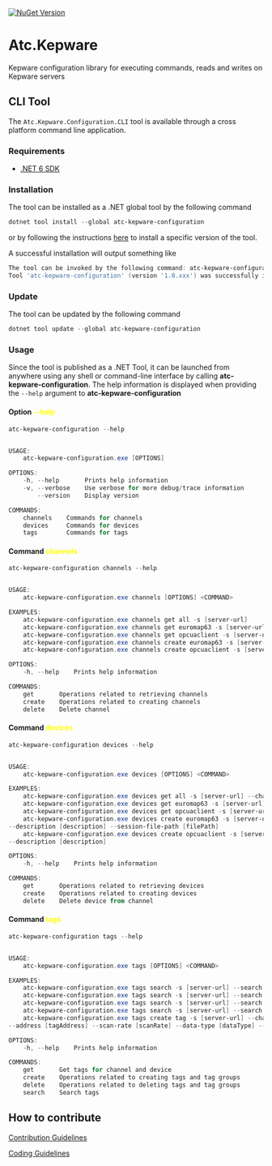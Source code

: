 [![NuGet Version](https://img.shields.io/nuget/v/atc.kepware.configuration.svg?logo=nuget&style=for-the-badge)](https://www.nuget.org/packages/atc.kepware.configuration)

# Atc.Kepware

Kepware configuration library for executing commands, reads and writes on Kepware servers

## CLI Tool

The `Atc.Kepware.Configuration.CLI` tool is available through a cross platform command line application.

### Requirements

* [.NET 6 SDK](https://dotnet.microsoft.com/en-us/download/dotnet/6.0)

### Installation

The tool can be installed as a .NET global tool by the following command

```powershell
dotnet tool install --global atc-kepware-configuration
```

or by following the instructions [here](https://www.nuget.org/packages/atc-kepware-configuration/) to install a specific version of the tool.

A successful installation will output something like

```powershell
The tool can be invoked by the following command: atc-kepware-configuration
Tool 'atc-kepware-configuration' (version '1.0.xxx') was successfully installed.`
```

### Update

The tool can be updated by the following command

```powershell
dotnet tool update --global atc-kepware-configuration
```

### Usage

Since the tool is published as a .NET Tool, it can be launched from anywhere using any shell or command-line interface by calling **atc-kepware-configuration**. The help information is displayed when providing the `--help` argument to **atc-kepware-configuration**

#### Option <span style="color:yellow">--help</span>

```powershell
atc-kepware-configuration --help


USAGE:
    atc-kepware-configuration.exe [OPTIONS]

OPTIONS:
    -h, --help       Prints help information
    -v, --verbose    Use verbose for more debug/trace information
        --version    Display version

COMMANDS:
    channels    Commands for channels
    devices     Commands for devices
    tags        Commands for tags
```

#### Command <span style="color:yellow">channels</span>

```powershell
atc-kepware-configuration channels --help


USAGE:
    atc-kepware-configuration.exe channels [OPTIONS] <COMMAND>

EXAMPLES:
    atc-kepware-configuration.exe channels get all -s [server-url] 
    atc-kepware-configuration.exe channels get euromap63 -s [server-url] --name [channelName]
    atc-kepware-configuration.exe channels get opcuaclient -s [server-url] --name [channelName]
    atc-kepware-configuration.exe channels create euromap63 -s [server-url] --name [channelName] --description [description]
    atc-kepware-configuration.exe channels create opcuaclient -s [server-url] --name [channelName] --description [description]

OPTIONS:
    -h, --help    Prints help information

COMMANDS:
    get       Operations related to retrieving channels
    create    Operations related to creating channels
    delete    Delete channel
```

#### Command <span style="color:yellow">devices</span>

```powershell
atc-kepware-configuration devices --help


USAGE:
    atc-kepware-configuration.exe devices [OPTIONS] <COMMAND>

EXAMPLES:
    atc-kepware-configuration.exe devices get all -s [server-url] --channel-name [channelName]
    atc-kepware-configuration.exe devices get euromap63 -s [server-url] --channel-name [channelName] --device-name [deviceName]
    atc-kepware-configuration.exe devices get opcuaclient -s [server-url] --channel-name [channelName] --device-name [deviceName]
    atc-kepware-configuration.exe devices create euromap63 -s [server-url] --channel-name [channelName] --device-name [deviceName]
--description [description] --session-file-path [filePath]
    atc-kepware-configuration.exe devices create opcuaclient -s [server-url] --channel-name [channelName] --device-name [deviceName]
--description [description]

OPTIONS:
    -h, --help    Prints help information

COMMANDS:
    get       Operations related to retrieving devices
    create    Operations related to creating devices
    delete    Delete device from channel
```

#### Command <span style="color:yellow">tags</span>

```powershell
atc-kepware-configuration tags --help


USAGE:
    atc-kepware-configuration.exe tags [OPTIONS] <COMMAND>

EXAMPLES:
    atc-kepware-configuration.exe tags search -s [server-url] --search MyTag
    atc-kepware-configuration.exe tags search -s [server-url] --search *Tag
    atc-kepware-configuration.exe tags search -s [server-url] --search My*
    atc-kepware-configuration.exe tags search -s [server-url] --search *yt*
    atc-kepware-configuration.exe tags create tag -s [server-url] --channel-name [channelName] --device-name [deviceName] --name [tagName]
--address [tagAddress] --scan-rate [scanRate] --data-type [dataType] --client-access [clientAccess] --description [description]

OPTIONS:
    -h, --help    Prints help information

COMMANDS:
    get       Get tags for channel and device
    create    Operations related to creating tags and tag groups
    delete    Operations related to deleting tags and tag groups
    search    Search tags
```

## How to contribute

[Contribution Guidelines](https://atc-net.github.io/introduction/about-atc#how-to-contribute)

[Coding Guidelines](https://atc-net.github.io/introduction/about-atc#coding-guidelines)

